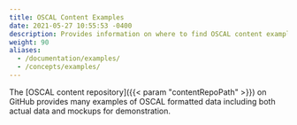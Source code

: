```yaml
---
title: OSCAL Content Examples
date: 2021-05-27 10:55:53 -0400
description: Provides information on where to find OSCAL content examples.
weight: 90
aliases:
  - /documentation/examples/
  - /concepts/examples/
---
```


The [OSCAL content repository]({{< param "contentRepoPath" >}}) on GitHub provides many examples of OSCAL formatted data including both actual data and mockups for demonstration.
